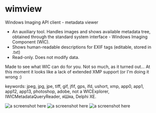 # wimview
Windows Imaging API client - metadata viewer

- An auxiliary tool. Handles images and shows available metadata tree, obtained through the standard system interface - Windows Imaging Component (WIC). 
- Shows human-readable descriptions for EXIF tags (editable, stored in .txt)
- Read-only. Does not modify data.

Made to see what WIC can do for you. Not so much, as it turned out... At this moment it looks like a lack of extended XMP support (or I'm doing it wrong :)

keywords: jpeg, jpg, jpe, tiff, gif, jfif, gps, ifd, ushort, xmp, app0, app1, app12, app13, photoshop, adobe, not a WICExplorer, IWICMetadataQueryReader, яШяа, Delphi XE.

![a screenshot here][id]
![a screenshot here][id2]
![a screenshot here][id3]

[id]: https://github.com/u07/wimview/blob/test/screenshot.jpg?raw=true  "scr"
[id2]: https://github.com/u07/wimview/blob/test/1.jpg?raw=true  "scr"
[id3]: https://github.com/u07/wimview/blob/test/2.jpg?raw=true  "scr"
